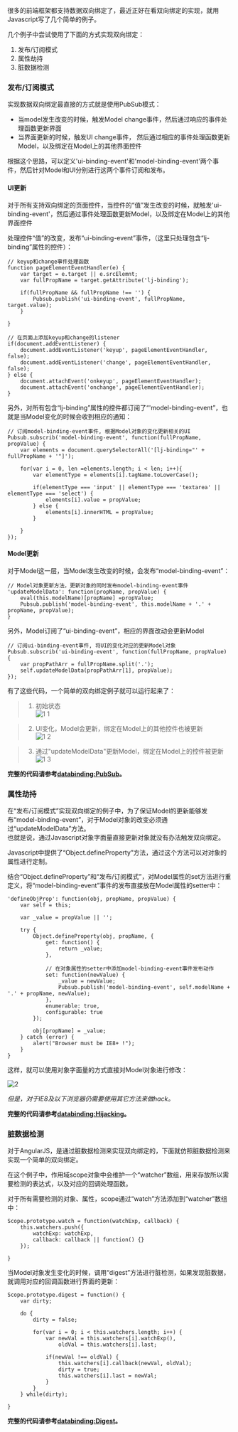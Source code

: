很多的前端框架都支持数据双向绑定了，最近正好在看双向绑定的实现，就用Javascript写了几个简单的例子。

几个例子中尝试使用了下面的方式实现双向绑定：

1. 发布/订阅模式
2. 属性劫持
3. 脏数据检测



### 发布/订阅模式

实现数据双向绑定最直接的方式就是使用PubSub模式：

- 当model发生改变的时候，触发Model change事件，然后通过响应的事件处理函数更新界面
- 当界面更新的时候，触发UI change事件， 然后通过相应的事件处理函数更新Model，以及绑定在Model上的其他界面控件

根据这个思路，可以定义'ui-binding-event'和'model-binding-event'两个事件，然后针对Model和UI分别进行这两个事件订阅和发布。


#### UI更新
对于所有支持双向绑定的页面控件，当控件的“值”发生改变的时候，就触发'ui-binding-event'，然后通过事件处理函数更新Model，以及绑定在Model上的其他界面控件

处理控件“值”的改变，发布“ui-binding-event”事件，（这里只处理包含“lj-binding”属性的控件）：

    // keyup和change事件处理函数
    function pageElementEventHandler(e) {
        var target = e.target || e.srcElemnt;
        var fullPropName = target.getAttribute('lj-binding');

        if(fullPropName && fullPropName !== '') {
            Pubsub.publish('ui-binding-event', fullPropName, target.value);
        }

    }
    
    // 在页面上添加keyup和change的listener
    if(document.addEventListener) {
        document.addEventListener('keyup', pageElementEventHandler, false);
        document.addEventListener('change', pageElementEventHandler, false);
    } else {
        document.attachEvent('onkeyup', pageElementEventHandler);
        document.attachEvent('onchange', pageElementEventHandler);
    } 
    
另外，对所有包含“lj-binding”属性的控件都订阅了“'model-binding-event”，也就是当Model变化的时候会收到相应的通知：

    // 订阅model-binding-event事件, 根据Model对象的变化更新相关的UI
    Pubsub.subscrib('model-binding-event', function(fullPropName, propValue) {   
        var elements = document.querySelectorAll('[lj-binding="' + fullPropName + '"]');

        for(var i = 0, len =elements.length; i < len; i++){
            var elementType = elements[i].tagName.toLowerCase();

            if(elementType === 'input' || elementType === 'textarea' || elementType === 'select') {
                elements[i].value = propValue;
            } else {
                elements[i].innerHTML = propValue;
            }

        }
    });    

#### Model更新

对于Model这一层，当Model发生改变的时候，会发布“model-binding-event”：

	// Model对象更新方法，更新对象的同时发布model-binding-event事件
    'updateModelData': function(propName, propValue) {    
        eval(this.modelName)[propName] =propValue;   
        Pubsub.publish('model-binding-event', this.modelName + '.' + propName, propValue);
    }

另外，Model订阅了“ui-binding-event”，相应的界面改动会更新Model

    // 订阅ui-binding-event事件, 将UI的变化对应的更新Model对象
    Pubsub.subscrib('ui-binding-event', function(fullPropName, propValue) {
        var propPathArr = fullPropName.split('.');
        self.updateModelData(propPathArr[1], propValue);
    });
    
    
有了这些代码，一个简单的双向绑定例子就可以运行起来了：

> 1. 初始状态  
![1 1](https://cloud.githubusercontent.com/assets/5880320/18007454/b8b5892e-6bd6-11e6-9bfb-bf7a6c1a0458.PNG)

> 2. UI变化，Model会更新，绑定在Model上的其他控件也被更新  
![1 2](https://cloud.githubusercontent.com/assets/5880320/18007447/b4967b50-6bd6-11e6-8f35-f13753e1b342.PNG)

> 3. 通过"updateModelData"更新Model，绑定在Model上的控件被更新  
![1 3](https://cloud.githubusercontent.com/assets/5880320/18007451/b64c3728-6bd6-11e6-825d-b4940628c4fb.PNG)
    
    
**完整的代码请参考[databinding:PubSub](https://github.com/schacker/databinding)。**


    
    
### 属性劫持

在“发布/订阅模式”实现双向绑定的例子中，为了保证Model的更新能够发布“model-binding-event”，对于Model对象的改变必须通过“updateModelData”方法。     
也就是说，通过Javascript对象字面量直接更新对象就没有办法触发双向绑定。

Javascript中提供了“Object.defineProperty”方法，通过这个方法可以对对象的属性进行定制。

结合“Object.defineProperty”和“发布/订阅模式”，对Model属性的set方法进行重定义，将“model-binding-event”事件的发布直接放在Model属性的setter中：

    'defineObjProp': function(obj, propName, propValue) {
        var self = this;

        var _value = propValue || '';

        try {
            Object.defineProperty(obj, propName, {
                get: function() {
                    return _value; 
                },
                
				// 在对象属性的setter中添加model-binding-event事件发布动作
                set: function(newValue) {
                    _value = newValue;
                    Pubsub.publish('model-binding-event', self.modelName + '.' + propName, newValue);
                },
                enumerable: true,
                configurable: true
            });

            obj[propName] = _value;
        } catch (error) {
            alert("Browser must be IE8+ !");
        }
    }


这样，就可以使用对象字面量的方式直接对Model对象进行修改：   

![2](https://cloud.githubusercontent.com/assets/5880320/18007450/b5b06a00-6bd6-11e6-8d2a-ab4933472736.PNG)

    
*但是，对于IE8及以下浏览器仍需要使用其它方法来做hack。*


**完整的代码请参考[databinding:Hijacking](https://github.com/schacker/databinding)。**




### 脏数据检测

对于AngularJS，是通过脏数据检测来实现双向绑定的，下面就仿照脏数据检测来实现一个简单的双向绑定。

在这个例子中，作用域scope对象中会维护一个“watcher”数组，用来存放所以需要检测的表达式，以及对应的回调处理函数。

对于所有需要检测的对象、属性，scope通过“watch”方法添加到“watcher”数组中：

    Scope.prototype.watch = function(watchExp, callback) {
        this.watchers.push({
            watchExp: watchExp,
            callback: callback || function() {}
        });

    }

    
当Model对象发生变化的时候，调用“digest”方法进行脏检测，如果发现脏数据，就调用对应的回调函数进行界面的更新：
    
    Scope.prototype.digest = function() {
        var dirty;

        do { 
            dirty = false;

            for(var i = 0; i < this.watchers.length; i++) {
                var newVal = this.watchers[i].watchExp(),
                    oldVal = this.watchers[i].last;

                if(newVal !== oldVal) {
                    this.watchers[i].callback(newVal, oldVal);
                    dirty = true;
                    this.watchers[i].last = newVal;
                }
            }
        } while(dirty);

    }

**完整的代码请参考[databinding:Digest](https://github.com/schacker/databinding)。**
    



